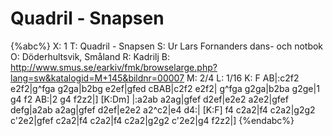 # Quadril - Snapsen

{%abc%}
X: 1
T: Quadril - Snapsen
S: Ur Lars Fornanders dans- och notbok
O: Döderhultsvik, Småland
R: Kadrilj
B: http://www.smus.se/earkiv/fmk/browselarge.php?lang=sw&katalogid=M+145&bildnr=00007
M: 2/4
L: 1/16
K: F
AB|:c2f2 e2f2|g^fga g2ga|b2bg e2ef|gfed cBAB|c2f2 e2f2|
g^fga g2ga|b2ba g2ge|1 g4 f2 AB:|2 g4 f2z2|]
[K:Dm]
|:a2ab a2ag|gfef d2ef|e2e2 a2e2|gfef defg|a2ab a2ag|gfef d2ef|e2e2 a2^c2|e4 d4:|
[K:F]
f4 c2a2|f4 c2a2|g2g2 c'2e2|gfef c2a2|f4 c2a2|f4 c2a2|g2g2 c'2e2|g4 f2z2|] 
{%endabc%}
